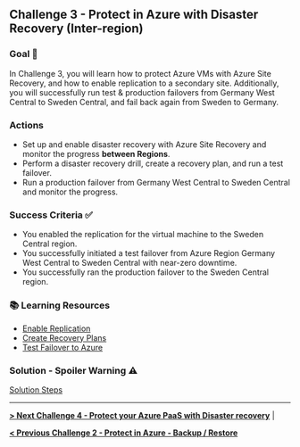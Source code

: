 ## Challenge 3 - Protect in Azure with Disaster Recovery (Inter-region)

### Goal 🎯

In Challenge 3, you will learn how to protect Azure VMs with Azure Site Recovery, and how to enable replication to a secondary site. Additionally, you will successfully run test & production failovers from Germany West Central to Sweden Central, and fail back again from Sweden to Germany.

### Actions
* Set up and enable disaster recovery with Azure Site Recovery and monitor the progress **between Regions**.
* Perform a disaster recovery drill, create a recovery plan, and run a test failover.
* Run a production failover from Germany West Central to Sweden Central and monitor the progress.

### Success Criteria ✅

* You enabled the replication for the virtual machine to the Sweden Central region.
* You successfully initiated a test failover from Azure Region Germany West Central to Sweden Central with near-zero downtime.
* You successfully ran the production failover to the Sweden Central region.

### 📚 Learning Resources

* [Enable Replication](https://learn.microsoft.com/en-us/azure/site-recovery/azure-to-azure-how-to-enable-replication)
* [Create Recovery Plans](https://learn.microsoft.com/en-us/azure/site-recovery/site-recovery-create-recovery-plans)
* [Test Failover to Azure](https://learn.microsoft.com/en-us/azure/site-recovery/site-recovery-test-failover-to-azure)

### Solution - Spoiler Warning ⚠️

[Solution Steps](./walkthrough/challenge-3/solution.md)

---

**[> Next Challenge 4 - Protect your Azure PaaS with Disaster recovery](./04_challenge.md)** |

**[< Previous Challenge 2 - Protect in Azure - Backup / Restore](./02_challenge.md)** 